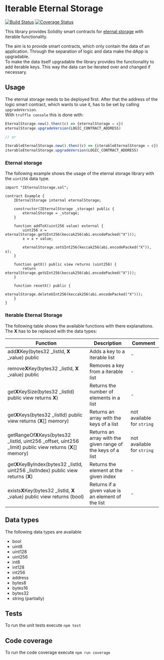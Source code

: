 # Iterable Eternal Storage

[![Build Status](https://travis-ci.org/IoBuilders/iterable-eternal-storage.svg?branch=master)](https://travis-ci.org/IoBuilders/iterable-eternal-storage)
[![Coverage Status](https://coveralls.io/repos/github/IoBuilders/iterable-eternal-storage/badge.svg?branch=master)](https://coveralls.io/github/IoBuilders/iterable-eternal-storage?branch=master)

This library provides Solidity smart contracts for [eternal storage](https://fravoll.github.io/solidity-patterns/eternal_storage.html) with iterable functionality. 

The aim is to provide smart contracts, which only contain the data of an application. Through the separation of logic and data make the dApp is upgradable.  
To make the data itself upgradable the library provides the functionality to add iterable keys. This way the data can be iterated over and changed if necessary.

## Usage

The eternal storage needs to be deployed first. After that the address of the logic smart contract, which wants to use it, has to be set by calling `upgradeVersion`.  
With `truffle console` this is done with:

```javascript
EternalStorage.new().then((c) => {eternalStorage = c})
eternalStorage.upgradeVersion(LOGIC_CONTRACT_ADDRESS)

// or

IterableEternalStorage.new().then((c) => {iterableEternalStorage = c})
iterableEternalStorage.upgradeVersion(LOGIC_CONTRACT_ADDRESS)
```

### Eternal storage

The following example shows the usage of the eternal storage library with the `uint256` data type.

```solidity
import "IEternalStorage.sol";

contract Example {
    IEternalStorage internal eternalStorage;

    constructor(IEternalStorage _storage) public {
        eternalStorage = _storage;
    }
    
    function addToX(uint256 value) external {
        uint256 x = eternalStorage.getUInt256(keccak256(abi.encodePacked("X")));
        x = x + value;
        
        eternalStorage.setUInt256(keccak256(abi.encodePacked("X")), x);
    }
    
    function getX() public view returns (uint256) {
        return eternalStorage.getUInt256(keccak256(abi.encodePacked("X")));
    }
    
    function resetX() public {
        eternalStorage.deleteUInt256(keccak256(abi.encodePacked("X")));
    }
}
```

### Iterable Eternal Storage

The following table shows the available functions with there explanations. The **X** has to be replaced with the data types:

| Function        | Description           | Comment  |
| ------------- |-------------| -----|
| add**X**Key(bytes32 _listId, **X** _value) public | Adds a key to a iterable list | - |
| remove**X**Key(bytes32 _listId, **X** _value) public | Removes a key from a iterable list | - |
| get**X**KeySize(bytes32 _listId) public view returns **X**) | Returns the number of elements in a list | - |
| get**X**Keys(bytes32 _listId) public view returns (**X**[] memory) | Returns an array with the keys of a list | not available for `string` |
| getRangeOf**X**Keys(bytes32 _listId, uint256 _offset, uint256 _limit) public view returns (**X**[] memory) | Returns an array with the given range of the keys of a list | not available for `string` | - |
| get**X**KeyByIndex(bytes32 _listId, uint256 _listIndex) public view returns (**X**) | Returns the element at the given index | - |
| exists**X**Key(bytes32 _listId, **X** _value) public view returns (bool) | Returns if a given value is an element of the list | - |

## Data types

The following data types are available

* bool
* uint8
* uint128
* uint256
* int8
* int128
* int256
* address
* bytes8
* bytes16
* bytes32
* string (partially)

## Tests

To run the unit tests execute `npm test`

## Code coverage

To run the code coverage execute `npm run coverage`

